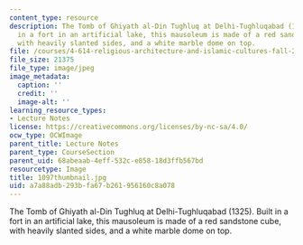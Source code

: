 ```yaml
---
content_type: resource
description: The Tomb of Ghiyath al-Din Tughluq at Delhi-Tughluqabad (1325). Built
  in a fort in an artificial lake, this mausoleum is made of a red sandstone cube,
  with heavily slanted sides, and a white marble dome on top.
file: /courses/4-614-religious-architecture-and-islamic-cultures-fall-2002/a7a88adb293bfa67b261956160c8a078_1097thumbnail.jpg
file_size: 21375
file_type: image/jpeg
image_metadata:
  caption: ''
  credit: ''
  image-alt: ''
learning_resource_types:
- Lecture Notes
license: https://creativecommons.org/licenses/by-nc-sa/4.0/
ocw_type: OCWImage
parent_title: Lecture Notes
parent_type: CourseSection
parent_uid: 68abeaab-4eff-532c-e858-18d3ffb567bd
resourcetype: Image
title: 1097thumbnail.jpg
uid: a7a88adb-293b-fa67-b261-956160c8a078
---
```

The Tomb of Ghiyath al-Din Tughluq at Delhi-Tughluqabad (1325). Built in a fort in an artificial lake, this mausoleum is made of a red sandstone cube, with heavily slanted sides, and a white marble dome on top.